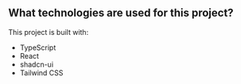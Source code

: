 ## What technologies are used for this project?

This project is built with:

- TypeScript
- React
- shadcn-ui
- Tailwind CSS


